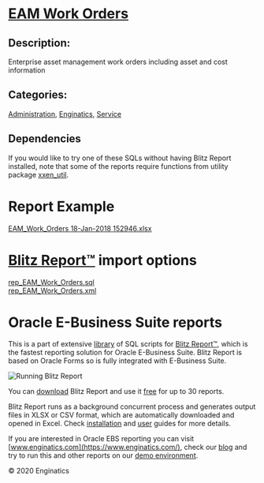 # [EAM Work Orders](https://www.enginatics.com/reports/eam-work-orders/)
## Description: 
Enterprise asset management work orders including asset and cost information
## Categories: 
[Administration](https://www.enginatics.com/library/?pg=1&category[]=Administration), [Enginatics](https://www.enginatics.com/library/?pg=1&category[]=Enginatics), [Service](https://www.enginatics.com/library/?pg=1&category[]=Service)
## Dependencies
If you would like to try one of these SQLs without having Blitz Report installed, note that some of the reports require functions from utility package [xxen_util](https://www.enginatics.com/xxen_util/true).
# Report Example
[EAM_Work_Orders 18-Jan-2018 152946.xlsx](https://www.enginatics.com/example/eam-work-orders/)
# [Blitz Report™](https://www.enginatics.com/blitz-report/) import options
[rep_EAM_Work_Orders.sql](https://www.enginatics.com/export/eam-work-orders/)\
[rep_EAM_Work_Orders.xml](https://www.enginatics.com/xml/eam-work-orders/)
# Oracle E-Business Suite reports

This is a part of extensive [library](https://www.enginatics.com/library/) of SQL scripts for [Blitz Report™](https://www.enginatics.com/blitz-report/), which is the fastest reporting solution for Oracle E-Business Suite. Blitz Report is based on Oracle Forms so is fully integrated with E-Business Suite. 

![Running Blitz Report](https://www.enginatics.com/wp-content/uploads/2018/01/Running-blitz-report.png) 

You can [download](https://www.enginatics.com/download/) Blitz Report and use it [free](https://www.enginatics.com/pricing/) for up to 30 reports. 

Blitz Report runs as a background concurrent process and generates output files in XLSX or CSV format, which are automatically downloaded and opened in Excel. Check [installation](https://www.enginatics.com/installation-guide/) and [user](https://www.enginatics.com/user-guide/) guides for more details.

If you are interested in Oracle EBS reporting you can visit [www.enginatics.com](https://www.enginatics.com/), check our [blog](https://www.enginatics.com/blog/) and try to run this and other reports on our [demo environment](http://demo.enginatics.com/).

© 2020 Enginatics